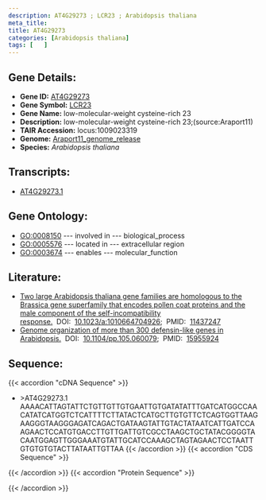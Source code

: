 ```yaml
---
description: AT4G29273 ; LCR23 ; Arabidopsis thaliana
meta_title:
title: AT4G29273
categories: [Arabidopsis thaliana]
tags: [   ]
---
```


## Gene Details:
- **Gene ID:** [AT4G29273](https://www.arabidopsis.org/locus?name=AT4G29273)
- **Gene Symbol:** <u>LCR23</u>
- **Gene Name:** low-molecular-weight cysteine-rich 23
- **Description:**   low-molecular-weight cysteine-rich 23;(source:Araport11)
- **TAIR Accession:** locus:1009023319
- **Genome:** [Araport11_genome_release](https://www.arabidopsis.org/download/list?dir=Genes%2FAraport11_genome_release)
- **Species:** *Arabidopsis thaliana*

## Transcripts:
   -  [AT4G29273.1](https://www.arabidopsis.org/gene?name=AT4G29273.1)
## Gene Ontology:
   - [GO:0008150](https://amigo.geneontology.org/amigo/term/GO:0008150)&nbsp;---&nbsp;involved in&nbsp;---&nbsp;biological_process
   - [GO:0005576](https://amigo.geneontology.org/amigo/term/GO:0005576)&nbsp;---&nbsp;located in&nbsp;---&nbsp;extracellular region
   - [GO:0003674](https://amigo.geneontology.org/amigo/term/GO:0003674)&nbsp;---&nbsp;enables&nbsp;---&nbsp;molecular_function
## Literature:
   - [Two large Arabidopsis thaliana gene families are homologous to the Brassica gene  superfamily that encodes pollen coat proteins and the male component of the  self-incompatibility response.](https://www.doi.org/10.1023/a:1010664704926)&nbsp;&nbsp;DOI:&nbsp;&nbsp;[10.1023/a:1010664704926](https://www.doi.org/10.1023/a:1010664704926);&nbsp;&nbsp;PMID:&nbsp;&nbsp;[11437247](https://pubmed.ncbi.nlm.nih.gov/11437247/)
   - [Genome organization of more than 300 defensin-like genes in Arabidopsis.](https://www.doi.org/10.1104/pp.105.060079)&nbsp;&nbsp;DOI:&nbsp;&nbsp;[10.1104/pp.105.060079](https://www.doi.org/10.1104/pp.105.060079);&nbsp;&nbsp;PMID:&nbsp;&nbsp;[15955924](https://pubmed.ncbi.nlm.nih.gov/15955924/)
## Sequence:
{{< accordion "cDNA Sequence" >}}
- \>AT4G29273.1
AAAACATTAGTATTCTGTTGTTGTGAATTGTGATATATTTGATCATGGCCAACATATCATGGTCTCATTTTCTTATACTCATGCTTGTGTTCTCAGTGGTTAAGAAGGGTAAGGGAGATCAGACTGATAAGTATTGTACTATAATCATTGATCCAAGAACTCCATGTGACCTTGTTGATTGTCGCCTAAGCTGCTATACGGGGTACAATGGAGTTGGGAAATGTATTGCATCCAAAGCTAGTAGAACTCCTAATTGTGTGTGTACTTATAATTGTTAA
{{< /accordion >}}
{{< accordion "CDS Sequence" >}}

{{< /accordion >}}
{{< accordion "Protein Sequence" >}}

{{< /accordion >}}
